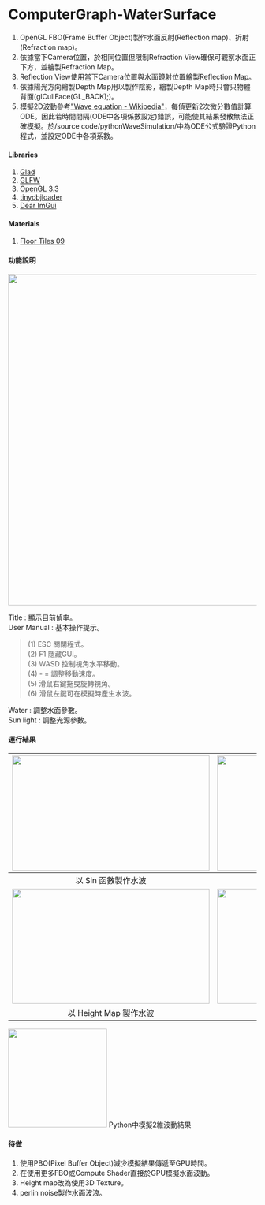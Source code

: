 # ComputerGraph-WaterSurface

1. OpenGL FBO(Frame Buffer Object)製作水面反射(Reflection map)、折射(Refraction map)。  
2. 依據當下Camera位置，於相同位置但限制Refraction View確保可觀察水面正下方，並繪製Refraction Map。  
3. Reflection View使用當下Camera位置與水面鏡射位置繪製Reflection Map。  
4. 依據陽光方向繪製Depth Map用以製作陰影，繪製Depth Map時只會只物體背面(glCullFace(GL_BACK);)。  
5. 模擬2D波動參考["Wave equation - Wikipedia"](https://en.wikipedia.org/wiki/Wave_equation)，每偵更新2次微分數值計算ODE。因此若時間間隔(ODE中各項係數設定)錯誤，可能使其結果發散無法正確模擬。於/source code/pythonWaveSimulation/中為ODE公式驗證Python程式，並設定ODE中各項系數。

#### Libraries
1. [Glad](https://glad.dav1d.de/)<br>
2. [GLFW](https://www.glfw.org/)<br>
2. [OpenGL 3.3](https://www.opengl.org/)<br>
3. [tinyobjloader](https://github.com/tinyobjloader/tinyobjloader)<br>
4. [Dear ImGui](https://github.com/ocornut/imgui)<br>

 
 #### Materials
 1. [Floor Tiles 09](https://polyhaven.com/a/floor_tiles_09)
 
#### 功能說明
<img src="https://i.imgur.com/af1vum4.png" width="697" height="672" />


Title : 顯示目前偵率。<br>
User Manual : 基本操作提示。<br>
>  (1) ESC 關閉程式。<br>
>  (2) F1 隱藏GUI。<br>
>  (3) WASD 控制視角水平移動。<br>
>  (4) - = 調整移動速度。<br>
>  (5) 滑鼠右鍵拖曳旋轉視角。<br>
>  (6) 滑鼠左鍵可在模擬時產生水波。<br>

Water : 調整水面參數。<br>
Sun light : 調整光源參數。<br>


#### 運行結果
|<img src="https://i.imgur.com/mlWGNoW.png" width="400" height="233" />|<img src="https://i.imgur.com/oBfLAS8.png" width="400" height="233" />|
| :-: | :-: |
| 以 Sin 函數製作水波 | 水波模擬 |
|<img src="https://i.imgur.com/2RsL3Ey.png" width="400" height="233" />|<img src="https://i.imgur.com/nIYqwnY.png" width="400" height="233" />|  
| 以 Height Map 製作水波 | 水中焦散效果 |

<img src="https://i.imgur.com/UlLyZ3R.gif" width="200" height="200" />  
Python中模擬2維波動結果  

#### 待做
1. 使用PBO(Pixel Buffer Object)減少模擬結果傳遞至GPU時間。
2. 在使用更多FBO或Compute Shader直接於GPU模擬水面波動。  
3. Height map改為使用3D Texture。  
4. perlin noise製作水面波浪。  
